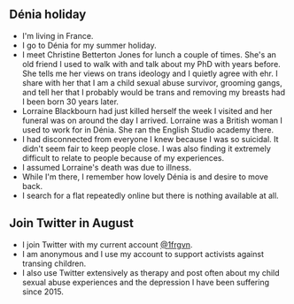 ## Dénia holiday

- I'm living in France.
- I go to Dénia for my summer holiday.
- I meet Christine Betterton Jones for lunch a couple of times. She's an old friend I used to walk with and talk about my PhD with years before. She tells me her views on trans ideology and I quietly agree with ehr. I share with her that I am a child sexual abuse survivor, grooming gangs, and tell her that I probably would be trans and removing my breasts had I been born 30 years later.
- Lorraine Blackbourn had just killed herself the week I visited and her funeral was on around the day I arrived. Lorraine was a British woman I used to work for in Dénia. She ran the English Studio academy there. 
- I had disconnected from everyone I knew because I was so suicidal. It didn't seem fair to keep people close. I was also finding it extremely difficult to relate to people because of my experiences.
- I assumed Lorraine's death was due to illness.
- While I'm there, I remember how lovely Dénia is and desire to move back.
- I search for a flat repeatedly online but there is nothing available at all.

## Join Twitter in August

- I join Twitter with my current account [@1frgvn](https://x.com/1FRGVN).
- I am anonymous and I use my account to support activists against transing children. 
- I also use Twitter extensively as therapy and post often about my child sexual abuse experiences and the depression I have been suffering since 2015.
